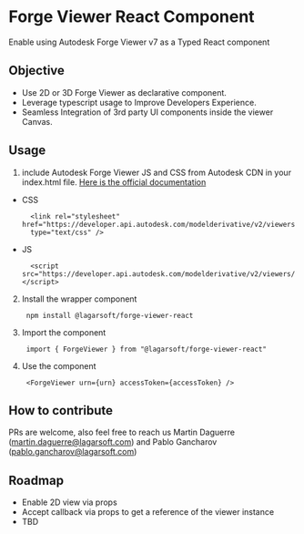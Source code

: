 # Forge Viewer React Component
Enable using Autodesk Forge Viewer v7 as a Typed React component

## Objective

* Use 2D or 3D Forge Viewer as declarative component.
* Leverage typescript usage to Improve Developers Experience.
* Seamless Integration of 3rd party UI components inside the viewer Canvas.


## Usage

1) include Autodesk Forge Viewer JS and CSS from Autodesk CDN in your index.html file. [Here is the official documentation](https://forge.autodesk.com/en/docs/viewer/v7/developers_guide/viewer_basics/starting-html/)

- CSS
        
        <link rel="stylesheet" href="https://developer.api.autodesk.com/modelderivative/v2/viewers/7.*/style.min.css"
        type="text/css" />

- JS
       
        <script src="https://developer.api.autodesk.com/modelderivative/v2/viewers/7.*/viewer3D.min.js"></script>


2) Install the wrapper component
    
        npm install @lagarsoft/forge-viewer-react
    

3) Import the component

        import { ForgeViewer } from "@lagarsoft/forge-viewer-react"

4) Use the component

        <ForgeViewer urn={urn} accessToken={accessToken} />


## How to contribute

PRs are welcome, also feel free to reach us Martin Daguerre (<martin.daguerre@lagarsoft.com>) and Pablo Gancharov (<pablo.gancharov@lagarsoft.com>)

## Roadmap

- Enable 2D view via props
- Accept callback via props to get a reference of the viewer instance
- TBD
